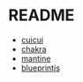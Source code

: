 # README

* [cuicui](https://cuicui.day/hooks)
* [chakra](https://v2.chakra-ui.com/docs/hooks/use-boolean)
* [mantine](https://mantine.dev/hooks/use-click-outside)
* [blueprintjs](https://blueprintjs.com/docs/#core/hooks/use-hotkeys)